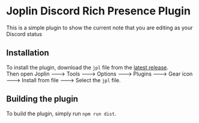 # Joplin Discord Rich Presence Plugin
This is a simple plugin to show the current note that you are editing as your Discord status

## Installation
To install the plugin, download the `jpl` file from the [latest release](https://github.com/arash28134/joplin-discord-rich-presence/releases/latest).  
Then open Joplin ---> Tools ---> Options ---> Plugins ---> Gear icon ---> Install from file ---> Select the `jpl` file.

## Building the plugin

To build the plugin, simply run `npm run dist`.
